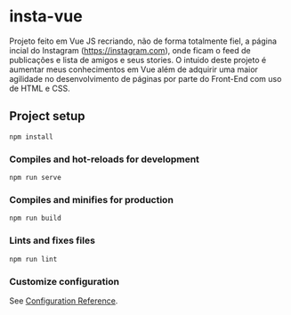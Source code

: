 # insta-vue

Projeto feito em Vue JS recriando, não de forma totalmente fiel, a página incial do Instagram (https://instagram.com), onde ficam o feed de publicações e lista de amigos e seus stories. O intuido deste projeto é aumentar meus conhecimentos em Vue além de adquirir uma maior agilidade no desenvolvimento de páginas por parte do Front-End com uso de HTML e CSS.

## Project setup
```
npm install
```

### Compiles and hot-reloads for development
```
npm run serve
```

### Compiles and minifies for production
```
npm run build
```

### Lints and fixes files
```
npm run lint
```

### Customize configuration
See [Configuration Reference](https://cli.vuejs.org/config/).
